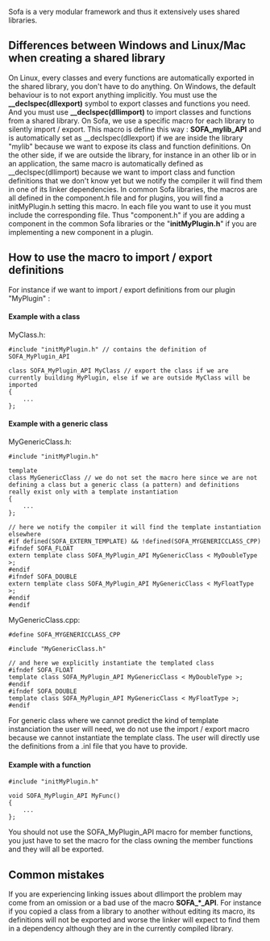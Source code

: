 Sofa is a very modular framework and thus it extensively uses shared
libraries.

Differences between Windows and Linux/Mac when creating a shared library
------------------------------------------------------------------------

On Linux, every classes and every functions are automatically exported
in the shared library, you don't have to do anything. On Windows, the
default behaviour is to not export anything implicitly. You must use the
**\_\_declspec(dllexport)** symbol to export classes and functions you
need. And you must use **\_\_declspec(dllimport)** to import classes and
functions from a shared library. On Sofa, we use a specific macro for
each library to silently import / export. This macro is define this way
: **SOFA\_mylib\_API** and is automatically set as
\_\_declspec(dllexport) if we are inside the library "mylib" because we
want to expose its class and function definitions. On the other side, if
we are outside the library, for instance in an other lib or in an
application, the same macro is automatically defined as
\_\_declspec(dllimport) because we want to import class and function
definitions that we don't know yet but we notify the compiler it will
find them in one of its linker dependencies. In common Sofa libraries,
the macros are all defined in the component.h file and for plugins, you
will find a initMyPlugin.h setting this macro. In each file you want to
use it you must include the corresponding file. Thus "component.h" if
you are adding a component in the common Sofa libraries or the
"**initMyPlugin.h**" if you are implementing a new component in a
plugin.

How to use the macro to import / export definitions
---------------------------------------------------

For instance if we want to import / export definitions from our plugin
"MyPlugin" :

#### Example with a class

MyClass.h:

    #include "initMyPlugin.h" // contains the definition of SOFA_MyPlugin_API

    class SOFA_MyPlugin_API MyClass // export the class if we are currently building MyPlugin, else if we are outside MyClass will be imported
    {
        ...
    };

#### Example with a generic class

MyGenericClass.h:

    #include "initMyPlugin.h"

    template
    class MyGenericClass // we do not set the macro here since we are not defining a class but a generic class (a pattern) and definitions really exist only with a template instantiation
    {
        ...
    };

    // here we notify the compiler it will find the template instantiation elsewhere
    #if defined(SOFA_EXTERN_TEMPLATE) && !defined(SOFA_MYGENERICCLASS_CPP)
    #ifndef SOFA_FLOAT
    extern template class SOFA_MyPlugin_API MyGenericClass < MyDoubleType >;
    #endif
    #ifndef SOFA_DOUBLE
    extern template class SOFA_MyPlugin_API MyGenericClass < MyFloatType >;
    #endif
    #endif

MyGenericClass.cpp:

    #define SOFA_MYGENERICCLASS_CPP

    #include "MyGenericClass.h"

    // and here we explicitly instantiate the templated class
    #ifndef SOFA_FLOAT
    template class SOFA_MyPlugin_API MyGenericClass < MyDoubleType >;
    #endif
    #ifndef SOFA_DOUBLE
    template class SOFA_MyPlugin_API MyGenericClass < MyFloatType >;
    #endif

For generic class where we cannot predict the kind of template
instanciation the user will need, we do not use the import / export
macro because we cannot instantiate the template class. The user will
directly use the definitions from a .inl file that you have to provide.

#### Example with a function

    #include "initMyPlugin.h"

    void SOFA_MyPlugin_API MyFunc()
    {
        ...
    };

You should not use the SOFA\_MyPlugin\_API macro for member functions,
you just have to set the macro for the class owning the member functions
and they will all be exported.

Common mistakes
---------------

If you are experiencing linking issues about dllimport the problem may
come from an omission or a bad use of the macro **SOFA\_\*\_API**. For
instance if you copied a class from a library to another without editing
its macro, its definitions will not be exported and worse the linker
will expect to find them in a dependency although they are in the
currently compiled library.
